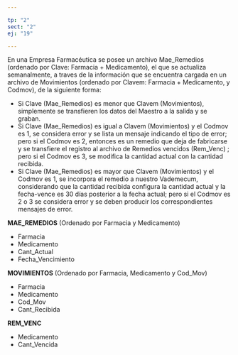 ```yaml
---

tp: "2"
sect: "2"
ej: "19"

---
```


En una Empresa Farmacéutica se posee un archivo Mae_Remedios (ordenado por Clave: Farmacia + Medicamento), el que se actualiza semanalmente, a traves de la información que se encuentra cargada en un archivo de Movimientos (ordenado por Clavem: Farmacia + Medicamento, y Codmov), de la siguiente forma:  
- Si Clave (Mae_Remedios) es menor que Clavem (Movimientos), simplemente se transfieren los datos del Maestro a la salida y se graban.  
- Si Clave (Mae_Remedios) es igual a Clavem (Movimientos) y el Codmov es 1, se considera error y se lista un mensaje indicando el tipo de error; pero si el Codmov es 2, entonces  es un remedio que deja de fabricarse y se transfiere el registro al archivo de Remedios vencidos (Rem_Venc) ; pero si el Codmov es 3, se modifica la cantidad actual con la cantidad recibida.  
- Si Clave (Mae_Remedios) es mayor que Clavem (Movimientos) y el Codmov es 1, se incorpora el remedio a nuestro Vademecum, considerando que la cantidad recibida configura la cantidad actual y la fecha-vence es 30 días posterior a la fecha actual; pero si el Codmov es 2 o 3 se considera error y se deben producir los correspondientes mensajes de error.

**MAE_REMEDIOS** (Ordenado por Farmacia y Medicamento)
<ul class='fileul'>
	<li class='clave'>Farmacia
	<li class='clave'>Medicamento
	<li>Cant_Actual
	<li>Fecha_Vencimiento
</ul>

**MOVIMIENTOS** (Ordenado por Farmacia, Medicamento y Cod_Mov)
<ul class='fileul'>
	<li class='clave'>Farmacia
	<li class='clave'>Medicamento
	<li class='clave'>Cod_Mov
	<li>Cant_Recibida
</ul>

**REM_VENC**
<ul class='fileul'>
	<li class='clave'>Medicamento
	<li>Cant_Vencida
</ul>